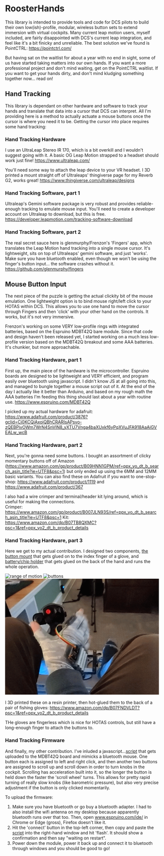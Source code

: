 # RoosterHands

This library is intended to provide tools and code for DCS pilots to build their own low(ish)-profile, modular, wireless button sets to extend immersion with virtual cockpits.  Many current leap motion users, myself included, are fairly disappointed with DCS's current leap integration, and feel like it's a bit finicky and unreliable.  The best solution we've found is PointCTRL:
https://pointctrl.com/

But having sat on the waitlist for about a year with no end in sight, some of us have started taking matters into our own hands.  If you want a more professional project and don't mind waiting, get on the PointCTRL waitlist.  If you want to get your hands dirty, and don't mind kludging something together now... read on!

## Hand Tracking
This library is dependant on other hardware and software to track your hands and translate that data into a cursor that DCS can interpret.  All I'm providing here is a method to actually actuate a mouse buttons once the cursor is where you need it to be.  Getting the cursor into place requires some hand tracking:

### Hand Tracking Hardware
I use an UltraLeap Stereo IR 170, which is a bit overkill and I wouldn't suggest going with it.  A basic OG Leap Motion strapped to a headset should work just fine!
https://www.ultraleap.com/ 

You'll need some way to attach the leap device to your VR headset.  I 3D printed a mount straight off of Ultraleaps' thingiverse page for my Reverb G2, works great!
https://www.thingiverse.com/ultraleap/designs

### Hand Tracking Software, part 1
Ultraleap's Gemini software package is very robust and provides reliable-enough tracking to emulate mouse input.  You'll need to create a developer account on Ultraleap to download, but this is free.
https://developer.leapmotion.com/tracking-software-download

### Hand Tracking Software, part 2
The real secret sauce here is glenmurphy/Frenzon's 'Fingers' app, which translates the Leap Motion hand tracking into a single mouse cursor. It's lightweight, sits on top of Ultraleaps' gemini software, and just 'works'.  Make sure you have bluetooth enabled, even though we won't be using the finger's button input... the software crashes without it.
https://github.com/glenmurphy/fingers

## Mouse Button Input
The next piece of the puzzle is getting the actual clickity bit of the mouse emulation.  One lightweight option is to bind mouse right/left click to your HOTAS within DCS.  This allows you to use one hand to move the cursor through Fingers and then 'click' with your other hand on the controls.  It works, but it's not very immersive.  

Frenzon's working on some VERY low-profile rings with integrated batteries, based on the Espruino MDBT42Q bare module.  Since that code and design haven't been released yet, I started working on a much less low-profile version based on the MDBT42Q breakout and some AAA batteries.  It's chunkier, but more approachable.  

### Hand Tracking Hardware, part 1
First up, the main piece of the hardware is the microcontroller.  Espruino boards are designed to be lightweight and VERY efficient, and program easily over bluetooth using javascript.  I didn't know JS at all going into this, and managed to bungle together a mouse script out of it.  At the end of the day I actually like it better than Arduino, and based on my rough math the AAA batteries I'm feeding this thing should last about a year with routine use.
https://www.espruino.com/MDBT42Q

I picked up my actual hardware for adafruit: https://www.adafruit.com/product/3876?gclid=Cj0KCQiAxoiQBhCRARIsAPsvo-zQEBPivOWm7WrN4SnVlN8_yXTU7Vnga4baXUxkf6yPqXVuJFA918AaAiGVEALw_wcB

### Hand Tracking Hardware, part 2
Next, you're gonna need some buttons.  I bought an assortment of clicky momentary buttons off of Amazon (https://www.amazon.com/gp/product/B09HNN1GPM/ref=ppx_yo_dt_b_search_asin_title?ie=UTF8&psc=1) but only ended up using the 6MM and 12MM basic variants.  You can also find these on Adafruit if you want to one-stop-shop: https://www.adafruit.com/product/1119 and https://www.adafruit.com/product/367

I also had a wire crimper and terminal/header kit lying around, which is useful for making the connections.  
Crimper: https://www.amazon.com/gp/product/B007JLN93S/ref=ppx_yo_dt_b_search_asin_title?ie=UTF8&psc=1
Kit: https://www.amazon.com/dp/B07TB8QXMC?psc=1&ref=ppx_yo2_dt_b_product_details

### Hand Tracking Hardware, part 3
Here we get to my actual contribution.  I designed two components, [the button mount](https://github.com/Sielu-Rooster/RoosterHands/blob/main/designs/FingerBase%20V3.stl) that gets glued on to the index finger of a glove, and [battery/chip holder](https://github.com/Sielu-Rooster/RoosterHands/blob/main/designs/ChipBase%20AAA%20V2.stl) that gets glued on the back of the hand and runs the whole operation.

![range of motion](https://github.com/Sielu-Rooster/RoosterHands/blob/main/pictures/PXL_20220209_000744302._exported_stabilized_1644365386516.gif)
![buttons](https://github.com/Sielu-Rooster/RoosterHands/blob/main/pictures/PXL_20220209_000836399._exported_stabilized_1644365351093.gif)
![clearance](https://github.com/Sielu-Rooster/RoosterHands/blob/main/pictures/PXL_20220209_000612267._exported_stabilized_1644365400455.gif)

I 3D printed these on a resin printer, then hot-glued them to the back of a pair of fishing gloves: https://www.amazon.com/dp/B07FNDVLDT?psc=1&ref=ppx_yo2_dt_b_product_details

THe gloves are fingerless which is nice for HOTAS controls, but still have a long-enough finger to attach the buttons to.  

### Hand Tracking Firmware
And finally, my other contribution.  I've inluded a javascript...[script](https://github.com/Sielu-Rooster/RoosterHands/blob/main/javascript/roosterMouse_v07.js) that gets uploaded to the MDBT42Q board and mimicks a bluetooth mouse.  One button each is assigned to left and right click, and then another two buttons are assigned to scroll up and scroll down in order to turn knobs in the cockpit.  Scrolling has acceleration built into it, so the longer the button is held down the faster the 'scroll wheel' turns.  This allows for pretty rapid turning of really slow knobs (like barometric pressure), but also very precise adjustment if the button is only clicked momentarily.  

To upload the firmware:
1. Make sure you have bluetooth or go buy a bluetooth adapter.  I had to also install the wifi antenna on my desktop because apparently bluetooth runs over that too.  Then, open www.espruino.com/ide/ in Chrome or Edge (gross), Firefox doesn't like it.  
2. Hit the 'connect' button in the top-left corner, then copy and paste the [script](https://github.com/Sielu-Rooster/RoosterHands/blob/main/javascript/roosterMouse_v07.js) into the right-hand window and hit 'flash'.  It should show a confirmation and then say "waiting on restart".  
3. Power down the module, power it back up and connect it to bluetooth through windows and you should be good to go!  
